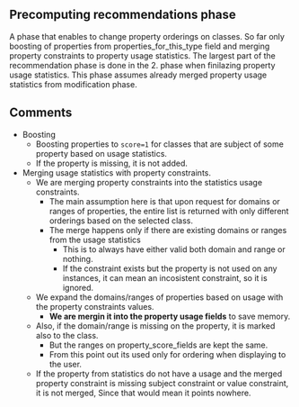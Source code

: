 ## Precomputing recommendations phase

A phase that enables to change property orderings on classes.
So far only boosting of properties from properties_for_this_type field and merging property constraints to property usage statistics.
The largest part of the recommendation phase is done in the 2. phase when finilazing property usage statistics.
This phase assumes already merged property usage statistics from modification phase.

## Comments

- Boosting 
    - Boosting properties to `score=1` for classes that are subject of some property based on usage statistics.
    - If the property is missing, it is not added.
- Merging usage statistics with property constraints.
    - We are merging property constraints into the statistics usage constraints.
        - The main assumption here is that upon request for domains or ranges of properties, the entire list is returned with only different orderings based on the selected class.
        - The merge happens only if there are existing domains or ranges from the usage statistics
          - This is to always have either valid both domain and range or nothing.
          - If the constraint exists but the property is not used on any instances, it can mean an incosistent constraint, so it is ignored.
    - We expand the domains/ranges of properties based on usage with the property constraints values.
        - **We are mergin it into the property usage fields** to save memory.
    - Also, if the domain/range is missing on the property, it is marked also to the class.
        - But the ranges on property_score_fields are kept the same.
        - From this point out its used only for ordering when displaying to the user.
    - If the property from statistics do not have a usage and the merged property constraint is missing subject constraint or value constraint, it is not merged, Since that would mean it points nowhere.